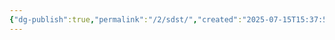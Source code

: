 ```yaml
---
{"dg-publish":true,"permalink":"/2/sdst/","created":"2025-07-15T15:37:59.558+09:00","updated":"2025-07-29T21:37:19.663+09:00"}
---
```


